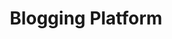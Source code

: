---
title: "Blogging Platform"
description: "A basic yet powerful blogging platform where users can create, edit, and share their thoughts."
technologies: ["Hugo", "Go", "Markdown", "Git"]
demo_url: ""
github_url: ""
weight: 4
---